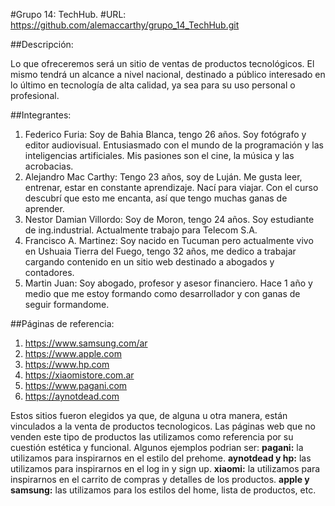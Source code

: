 #Grupo 14: TechHub.
#URL: https://github.com/alemaccarthy/grupo_14_TechHub.git

##Descripción:

Lo que ofreceremos será un sitio de ventas de productos tecnológicos. El mismo tendrá un alcance a nivel nacional, destinado a público interesado en lo último en tecnología de alta calidad, ya sea para su uso personal o profesional.

##Integrantes:

1. Federico Furia: Soy de Bahia Blanca, tengo 26 años. Soy fotógrafo y editor audiovisual. Entusiasmado con el mundo de la programación y las inteligencias artificiales. Mis pasiones son el cine, la música y las acrobacias. 
2. Alejandro Mac Carthy: Tengo 23 años, soy de Luján. Me gusta leer, entrenar, estar en constante aprendizaje. Nací para viajar. Con el curso descubrí que esto me encanta, así que tengo muchas ganas de aprender.
3. Nestor Damian Villordo: Soy de Moron, tengo 24 años. Soy estudiante de ing.industrial. Actualmente trabajo para Telecom S.A.
4. Francisco A. Martinez: Soy nacido en Tucuman pero actualmente vivo en Ushuaia Tierra del Fuego, tengo 32 años, me dedico a trabajar cargando contenido en un sitio web destinado a abogados y contadores. 
5. Martin Juan: Soy abogado, profesor y asesor financiero. Hace 1 año y medio que me estoy formando como desarrollador y con ganas de seguir formandome.

##Páginas de referencia:

1. https://www.samsung.com/ar
2. https://www.apple.com
3. https://www.hp.com
4. https://xiaomistore.com.ar
5. https://www.pagani.com
6. https://aynotdead.com

Estos sitios fueron elegidos ya que, de alguna u otra manera, están vinculados a la venta de productos tecnologicos. Las páginas web que no venden este tipo de productos las utilizamos como referencia por su cuestión estética y funcional. 
Algunos ejemplos podrian ser: 
**pagani:** la utilizamos para inspirarnos en el estilo del prehome. 
**aynotdead y hp:** las utilizamos para inspirarnos en el log in y sign up.
**xiaomi:** la utilizamos para inspirarnos en el carrito de compras y detalles de los productos.
**apple y samsung:** las utilizamos para los estilos del home, lista de productos, etc.